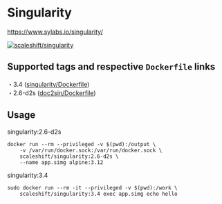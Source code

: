 # Singularity

https://www.sylabs.io/singularity/

[![scaleshift/singularity](http://dockeri.co/image/scaleshift/singularity)](https://hub.docker.com/r/scaleshift/singularity)

## Supported tags and respective `Dockerfile` links

・3.4 ([singularity/Dockerfile](https://github.com/scaleshift/scaleshift/blob/master/tools/prod/docker/singularity/Dockerfile))  
・2.6-d2s ([doc2sin/Dockerfile](https://github.com/scaleshift/scaleshift/blob/master/tools/prod/docker/doc2sin/Dockerfile))  

## Usage

singularity:2.6-d2s

```console
docker run --rm --privileged -v $(pwd):/output \
    -v /var/run/docker.sock:/var/run/docker.sock \
    scaleshift/singularity:2.6-d2s \
    --name app.simg alpine:3.12
```

singularity:3.4

```console
sudo docker run --rm -it --privileged -v $(pwd):/work \
    scaleshift/singularity:3.4 exec app.simg echo hello
```

